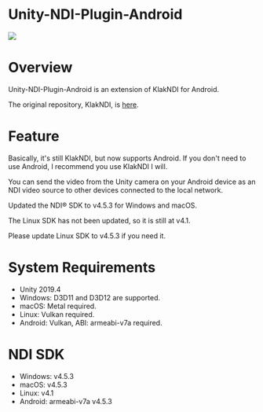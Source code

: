 # Unity-NDI-Plugin-Android

![](https://i.imgur.com/8QCPDOt.gif)

# Overview

Unity-NDI-Plugin-Android is an extension of KlakNDI for Android.

The original repository, KlakNDI, is [here](https://github.com/keijiro/KlakNDI).

# Feature
Basically, it's still KlakNDI, but now supports Android. If you don't need to use Android, I recommend you use KlakNDI I will.

You can send the video from the Unity camera on your Android device as an NDI video source to other devices connected to the local network.

Updated the NDI® SDK to v4.5.3 for Windows and macOS.

The Linux SDK has not been updated, so it is still at v4.1.

Please update Linux SDK to v4.5.3 if you need it.
# System Requirements
- Unity 2019.4
- Windows: D3D11 and D3D12 are supported.
- macOS: Metal required.
- Linux: Vulkan required.
- Android: Vulkan, ABI: armeabi-v7a required. 

# NDI SDK
- Windows: v4.5.3
- macOS: v4.5.3
- Linux: v4.1
- Android: armeabi-v7a v4.5.3
